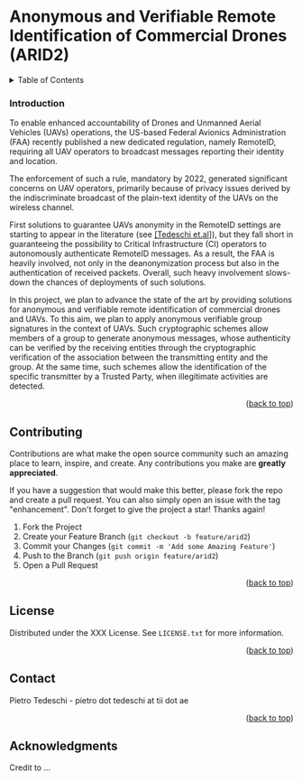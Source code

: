 # Anonymous and Verifiable Remote Identification of Commercial Drones (ARID2)

<!-- TABLE OF CONTENTS -->
<details>
  <summary>Table of Contents</summary>
  <ol>
    <li>
      <a href="#introduction">Project Introduction</a>
      <ul>
        <li><a href="#built-with">Built With</a></li>
      </ul>
    </li>
    <li>
      <a href="#getting-started">Getting Started</a>
      <ul>
        <li><a href="#prerequisites">Prerequisites</a></li>
        <li><a href="#installation">Installation</a></li>
      </ul>
    </li>
    <li><a href="#usage">Usage</a></li>
    <li><a href="#roadmap">Roadmap</a></li>
    <li><a href="#contributing">Contributing</a></li>
    <li><a href="#license">License</a></li>
    <li><a href="#contact">Contact</a></li>
    <li><a href="#acknowledgments">Acknowledgments</a></li>
  </ol>
</details>

### Introduction

To enable enhanced accountability of Drones and Unmanned Aerial Vehicles (UAVs) operations, the US-based Federal Avionics Administration (FAA) recently published a new dedicated regulation, namely RemoteID, requiring all UAV operators to broadcast messages reporting their identity and location.

The enforcement of such a rule, mandatory by 2022, generated significant concerns on UAV operators, primarily because of privacy issues derived by the indiscriminate broadcast of the plain-text identity of the UAVs on the wireless channel.

First solutions to guarantee UAVs anonymity in the RemoteID settings are starting to appear in the literature (see [[Tedeschi et.al]](https://dl.acm.org/doi/10.1145/3485832.3485834)), but they fall short in guaranteeing the possibility to Critical Infrastructure (CI) operators to autonomously authenticate RemoteID messages. As a result, the FAA is heavily involved, not only in the deanonymization process but also in the authentication of received packets. Overall, such heavy involvement slows-down the chances of deployments of such solutions.

In this project, we plan to advance the state of the art by providing solutions for anonymous and verifiable remote identification of commercial drones and UAVs. To this aim, we plan to apply anonymous verifiable group signatures in the context of UAVs. Such cryptographic schemes allow members of a group to generate anonymous messages, whose authenticity can be verified by the receiving entities through the cryptographic verification of the association between the transmitting entity and the group. At the same time, such schemes allow the identification of the specific transmitter by a Trusted Party, when illegitimate activities are detected.

<p align="right">(<a href="#top">back to top</a>)</p>

<!-- CONTRIBUTING -->
## Contributing

Contributions are what make the open source community such an amazing place to learn, inspire, and create. Any contributions you make are **greatly appreciated**.

If you have a suggestion that would make this better, please fork the repo and create a pull request. You can also simply open an issue with the tag "enhancement".
Don't forget to give the project a star! Thanks again!

1. Fork the Project
2. Create your Feature Branch (`git checkout -b feature/arid2`)
3. Commit your Changes (`git commit -m 'Add some Amazing Feature'`)
4. Push to the Branch (`git push origin feature/arid2`)
5. Open a Pull Request

<p align="right">(<a href="#top">back to top</a>)</p>



<!-- LICENSE -->
## License

Distributed under the XXX License. See `LICENSE.txt` for more information.

<p align="right">(<a href="#top">back to top</a>)</p>



<!-- CONTACT -->
## Contact

Pietro Tedeschi - pietro dot tedeschi at tii dot ae 

<p align="right">(<a href="#top">back to top</a>)</p>


<!-- ACKNOWLEDGMENTS -->
## Acknowledgments

Credit to ...
